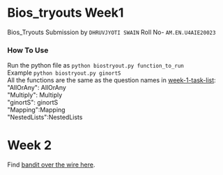 # Bios_tryouts Week1 
Bios_Tryouts Submission by `DHRUVJYOTI SWAIN`
Roll No- `AM.EN.U4AIE20023`<br />

### How To Use 
Run the python file as `python biostryout.py function_to_run`<br />
Example `python biostryout.py ginortS`<br />
All the functions are the same as the question names in [week-1-task-list](week-1-task-list.md): <br />
    "AllOrAny": AllOrAny <br />
    "Multiply": Multiply <br />
    "ginortS": ginortS <br />
    "Mapping":Mapping <br />
    "NestedLists":NestedLists <br />
# Week 2
   Find [bandit over the wire here](bandit.md).

